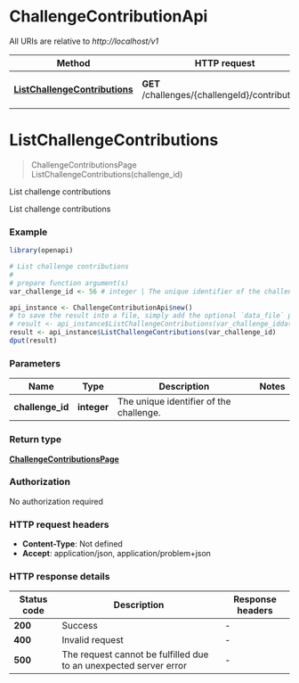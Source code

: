 # ChallengeContributionApi

All URIs are relative to *http://localhost/v1*

Method | HTTP request | Description
------------- | ------------- | -------------
[**ListChallengeContributions**](ChallengeContributionApi.md#ListChallengeContributions) | **GET** /challenges/{challengeId}/contributions | List challenge contributions


# **ListChallengeContributions**
> ChallengeContributionsPage ListChallengeContributions(challenge_id)

List challenge contributions

List challenge contributions

### Example
```R
library(openapi)

# List challenge contributions
#
# prepare function argument(s)
var_challenge_id <- 56 # integer | The unique identifier of the challenge.

api_instance <- ChallengeContributionApi$new()
# to save the result into a file, simply add the optional `data_file` parameter, e.g.
# result <- api_instance$ListChallengeContributions(var_challenge_iddata_file = "result.txt")
result <- api_instance$ListChallengeContributions(var_challenge_id)
dput(result)
```

### Parameters

Name | Type | Description  | Notes
------------- | ------------- | ------------- | -------------
 **challenge_id** | **integer**| The unique identifier of the challenge. | 

### Return type

[**ChallengeContributionsPage**](ChallengeContributionsPage.md)

### Authorization

No authorization required

### HTTP request headers

 - **Content-Type**: Not defined
 - **Accept**: application/json, application/problem+json

### HTTP response details
| Status code | Description | Response headers |
|-------------|-------------|------------------|
| **200** | Success |  -  |
| **400** | Invalid request |  -  |
| **500** | The request cannot be fulfilled due to an unexpected server error |  -  |

